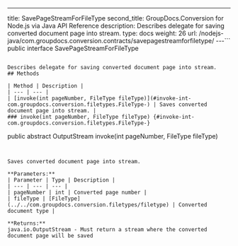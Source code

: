---
title: SavePageStreamForFileType
second_title: GroupDocs.Conversion for Node.js via Java API Reference
description: Describes delegate for saving converted document page into stream.
type: docs
weight: 26
url: /nodejs-java/com.groupdocs.conversion.contracts/savepagestreamforfiletype/
---```
public interface SavePageStreamForFileType
```

Describes delegate for saving converted document page into stream.
## Methods

| Method | Description |
| --- | --- |
| [invoke(int pageNumber, FileType fileType)](#invoke-int-com.groupdocs.conversion.filetypes.FileType-) | Saves converted document page into stream. |
### invoke(int pageNumber, FileType fileType) {#invoke-int-com.groupdocs.conversion.filetypes.FileType-}
```
public abstract OutputStream invoke(int pageNumber, FileType fileType)
```


Saves converted document page into stream.

**Parameters:**
| Parameter | Type | Description |
| --- | --- | --- |
| pageNumber | int | Converted page number |
| fileType | [FileType](../../com.groupdocs.conversion.filetypes/filetype) | Converted document type |

**Returns:**
java.io.OutputStream - Must return a stream where the converted document page will be saved
